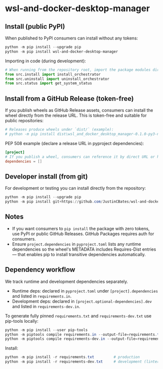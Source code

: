 wsl-and-docker-desktop-manager
================================

Install (public PyPI)
---------------------

When published to PyPI consumers can install without any tokens:

```powershell
python -m pip install --upgrade pip
python -m pip install wsl-and-docker-desktop-manager
```

Importing in code (during development):

```python
# When running from the repository root, import the package modules directly:
from src.install import install_orchestrator
from src.uninstall import uninstall_orchestrator
from src.status import get_system_status
```

Install from a GitHub Release (token-free)
-----------------------------------------

If you publish wheels as GitHub Release assets, consumers can install the wheel directly from the release URL. This is token-free and suitable for public repositories:

```powershell
# Releases produce wheels under `dist/` (example):
# python -m pip install dist\wsl_and_docker_desktop_manager-0.1.0-py3-none-any.whl
```

PEP 508 example (declare a release URL in pyproject dependencies):

```toml
[project]
# If you publish a wheel, consumers can reference it by direct URL or host it on PyPI.
dependencies = []
```

Developer install (from git)
----------------------------

For development or testing you can install directly from the repository:

```powershell
python -m pip install --upgrade pip
python -m pip install git+https://github.com/JustinCBates/wsl-and-docker-desktop-manager.git@main
```

Notes
-----
- If you want consumers to `pip install` the package with zero tokens, use PyPI or public GitHub Releases. GitHub Packages requires auth for consumers.
- Ensure `project.dependencies` in `pyproject.toml` lists any runtime dependencies so the wheel's METADATA includes Requires-Dist entries — that enables pip to install transitive dependencies automatically.

Dependency workflow
-------------------

We track runtime and development dependencies separately.

- Runtime deps: declared in `pyproject.toml` under `[project].dependencies` and listed in `requirements.in`.
- Development deps: declared in `[project.optional-dependencies].dev` and listed in `requirements-dev.in`.

To generate fully pinned `requirements.txt` and `requirements-dev.txt` use pip-tools locally:

```powershell
python -m pip install --user pip-tools
python -m piptools compile requirements.in --output-file=requirements.txt
python -m piptools compile requirements-dev.in --output-file=requirements-dev.txt
```

Install:

```powershell
python -m pip install -r requirements.txt         # production
python -m pip install -r requirements-dev.txt     # development (linters, test tools)
```
